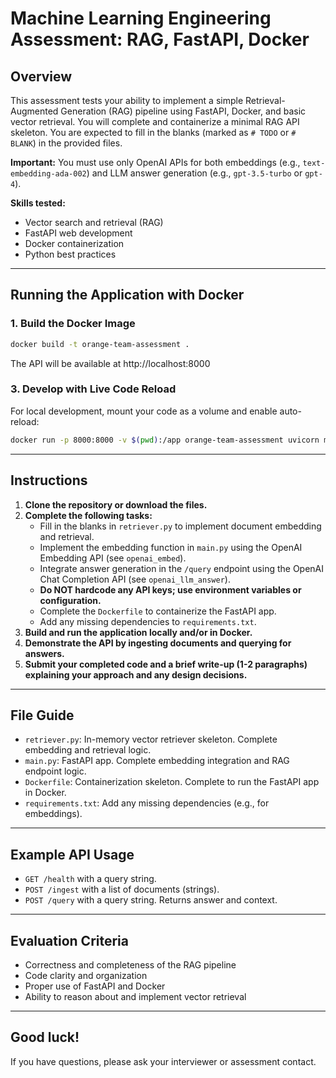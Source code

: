 # Machine Learning Engineering Assessment: RAG, FastAPI, Docker

## Overview
This assessment tests your ability to implement a simple Retrieval-Augmented Generation (RAG) pipeline using FastAPI, Docker, and basic vector retrieval. You will complete and containerize a minimal RAG API skeleton. You are expected to fill in the blanks (marked as `# TODO` or `# BLANK`) in the provided files.

**Important:** You must use only OpenAI APIs for both embeddings (e.g., `text-embedding-ada-002`) and LLM answer generation (e.g., `gpt-3.5-turbo` or `gpt-4`).

**Skills tested:**
- Vector search and retrieval (RAG)
- FastAPI web development
- Docker containerization
- Python best practices

---

## Running the Application with Docker

### 1. Build the Docker Image
```sh
docker build -t orange-team-assessment .
```
The API will be available at http://localhost:8000

### 3. Develop with Live Code Reload
For local development, mount your code as a volume and enable auto-reload:
```sh
docker run -p 8000:8000 -v $(pwd):/app orange-team-assessment uvicorn main:app --host 0.0.0.0 --port 8000 --reload
```

---

## Instructions
1. **Clone the repository or download the files.**
2. **Complete the following tasks:**
    - Fill in the blanks in `retriever.py` to implement document embedding and retrieval.
    - Implement the embedding function in `main.py` using the OpenAI Embedding API (see `openai_embed`).
    - Integrate answer generation in the `/query` endpoint using the OpenAI Chat Completion API (see `openai_llm_answer`).
    - **Do NOT hardcode any API keys; use environment variables or configuration.**
    - Complete the `Dockerfile` to containerize the FastAPI app.
    - Add any missing dependencies to `requirements.txt`.
3. **Build and run the application locally and/or in Docker.**
4. **Demonstrate the API by ingesting documents and querying for answers.**
5. **Submit your completed code and a brief write-up (1-2 paragraphs) explaining your approach and any design decisions.**

---

## File Guide
- `retriever.py`: In-memory vector retriever skeleton. Complete embedding and retrieval logic.
- `main.py`: FastAPI app. Complete embedding integration and RAG endpoint logic.
- `Dockerfile`: Containerization skeleton. Complete to run the FastAPI app in Docker.
- `requirements.txt`: Add any missing dependencies (e.g., for embeddings).

---

## Example API Usage
- `GET /health` with a query string.
- `POST /ingest` with a list of documents (strings).
- `POST /query` with a query string. Returns answer and context.

---

## Evaluation Criteria
- Correctness and completeness of the RAG pipeline
- Code clarity and organization
- Proper use of FastAPI and Docker
- Ability to reason about and implement vector retrieval

---

## Good luck!
If you have questions, please ask your interviewer or assessment contact.